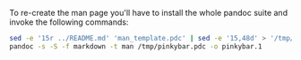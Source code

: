 To re-create the man page you'll have to install the whole pandoc suite and invoke the following commands:

```bash
sed -e '15r ../README.md' 'man_template.pdc' | sed -e '15,48d' > '/tmp/pinkybar.pdc'
pandoc -s -S -f markdown -t man /tmp/pinkybar.pdc -o pinkybar.1
```
